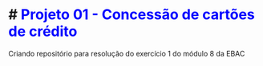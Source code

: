 # # <span style="color:blue"> Projeto 01 - Concessão de cartões de crédito </span>
Criando repositório para resolução do exercício 1 do módulo 8 da EBAC
